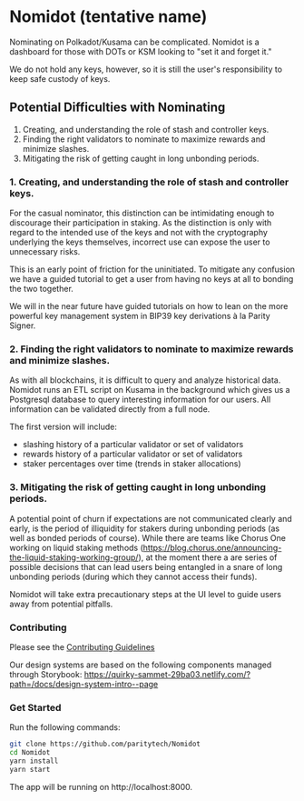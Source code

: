 # Nomidot (tentative name)

Nominating on Polkadot/Kusama can be complicated. Nomidot is a dashboard for those with DOTs or KSM looking to "set it and forget it."

We do not hold any keys, however, so it is still the user's responsibility to keep safe custody of keys.

## Potential Difficulties with Nominating

1. Creating, and understanding the role of stash and controller keys.
2. Finding the right validators to nominate to maximize rewards and minimize slashes.
3. Mitigating the risk of getting caught in long unbonding periods.

### 1. Creating, and understanding the role of stash and controller keys.

For the casual nominator, this distinction can be intimidating enough to discourage their participation in staking. As the distinction is only with regard to the intended use of the keys and not with the cryptography underlying the keys themselves, incorrect use can expose the user to unnecessary risks.

This is an early point of friction for the uninitiated. To mitigate any confusion we have a guided tutorial to get a user from having no keys at all to bonding the two together.

We will in the near future have guided tutorials on how to lean on the more powerful key management system in BIP39 key derivations à la Parity Signer.

### 2. Finding the right validators to nominate to maximize rewards and minimize slashes.

As with all blockchains, it is difficult to query and analyze historical data. Nomidot runs an ETL script on Kusama in the background which gives us a Postgresql database to query interesting information for our users. All information can be validated directly from a full node.

The first version will include:

- slashing history of a particular validator or set of validators
- rewards history of a particular validator or set of validators
- staker percentages over time (trends in staker allocations)

### 3. Mitigating the risk of getting caught in long unbonding periods.

A potential point of churn if expectations are not communicated clearly and early, is the period of illiquidity for stakers during unbonding periods (as well as bonded periods of course). While there are teams like Chorus One working on liquid staking methods (https://blog.chorus.one/announcing-the-liquid-staking-working-group/), at the moment there a are series of possible decisions that can lead users being entangled in a snare of long unbonding periods (during which they cannot access their funds).

Nomidot will take extra precautionary steps at the UI level to guide users away from potential pitfalls.

### Contributing

Please see the [Contributing Guidelines](./CONTRIBUTING.md)

Our design systems are based on the following components managed through Storybook: https://quirky-sammet-29ba03.netlify.com/?path=/docs/design-system-intro--page

### Get Started

Run the following commands:

```bash
git clone https://github.com/paritytech/Nomidot
cd Nomidot
yarn install
yarn start
```

The app will be running on http://localhost:8000.

